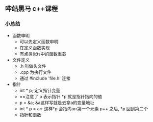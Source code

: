 ## 哔站黑马 c++课程

### 小总结

- 函数申明
  - 可以先定义函数申明
  - 在定义函数实现 
  - 有点类似ts中的函数重载
- 文件定义
  - .h 叫做头文件
  - .cpp 为执行文件
  - 通过 #include 'file.h' 连接
- 指针
  - int * p; 定义指针变量
  - ==注意了 p 表示指针  *p 就是指针指向的值
  - p = &a;  &a这样写就是去拿a的变量地址
  - int * p = arr 这样*p 会指向arr第一个元素  p++ 之后, *p 回到第二个
  - 指针和函数
